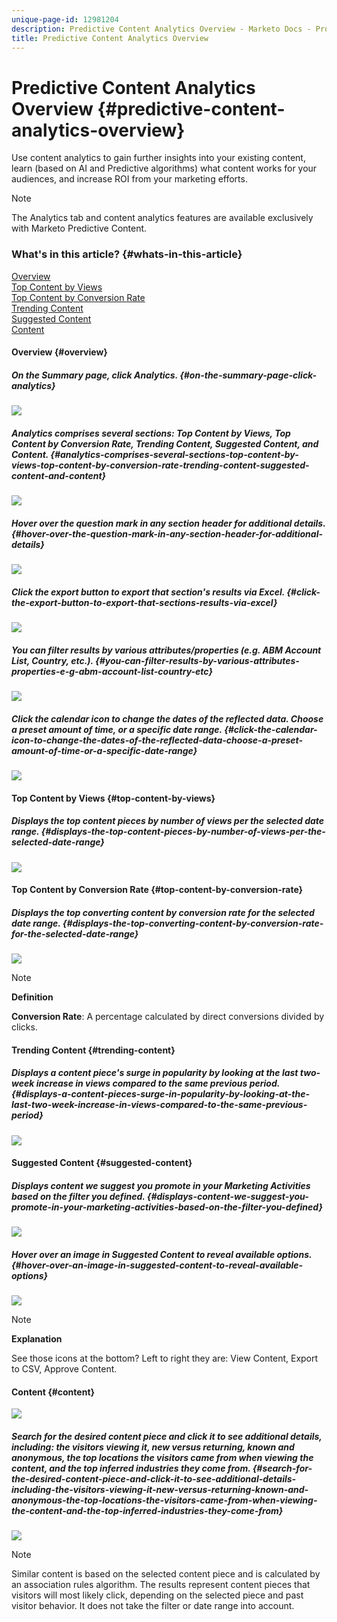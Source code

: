 ```yaml
---
unique-page-id: 12981204
description: Predictive Content Analytics Overview - Marketo Docs - Product Documentation
title: Predictive Content Analytics Overview
---
```


# Predictive Content Analytics Overview {#predictive-content-analytics-overview}

Use content analytics to gain further insights into your existing content, learn (based on AI and Predictive algorithms) what content works for your audiences, and increase ROI from your marketing efforts.

>[!NOTE]
>
>The Analytics tab and content analytics features are available exclusively with Marketo Predictive Content.

### What's in this article? {#whats-in-this-article}

[Overview](#overview)  
[Top Content by Views](#top-content-by-views)  
[Top Content by Conversion Rate](#top-content-by-conversion-rate)  
[Trending Content](#trending-content)  
[Suggested Content](#suggested-content)  
[Content](#content)

#### Overview {#overview}

##### On the Summary page, click Analytics. {#on-the-summary-page-click-analytics}

![](assets/one.png)

##### Analytics comprises several sections: Top Content by Views, Top Content by Conversion Rate, Trending Content, Suggested Content, and Content. {#analytics-comprises-several-sections-top-content-by-views-top-content-by-conversion-rate-trending-content-suggested-content-and-content}

![](assets/new-2.png)

##### Hover over the question mark in any section header for additional details. {#hover-over-the-question-mark-in-any-section-header-for-additional-details}

![](assets/new-3.png)

##### Click the export button to export that section's results via Excel. {#click-the-export-button-to-export-that-sections-results-via-excel}

![](assets/new-3point5.png)

##### You can filter results by various attributes/properties (e.g. ABM Account List, Country, etc.). {#you-can-filter-results-by-various-attributes-properties-e-g-abm-account-list-country-etc}

![](assets/pca.png)

##### Click the calendar icon to change the dates of the reflected data. Choose a preset amount of time, or a specific date range. {#click-the-calendar-icon-to-change-the-dates-of-the-reflected-data-choose-a-preset-amount-of-time-or-a-specific-date-range}

![](assets/dates.png)

#### Top Content by Views {#top-content-by-views}

##### Displays the top content pieces by number of views per the selected date range. {#displays-the-top-content-pieces-by-number-of-views-per-the-selected-date-range}

![](assets/new-6.png)

#### Top Content by Conversion Rate {#top-content-by-conversion-rate}

##### Displays the top converting content by conversion rate for the selected date range. {#displays-the-top-converting-content-by-conversion-rate-for-the-selected-date-range}

![](assets/new-7.png)

>[!NOTE]
>
>**Definition**
>
>**Conversion Rate**: A percentage calculated by direct conversions divided by clicks.

#### Trending Content {#trending-content}

##### Displays a content piece's surge in popularity by looking at the last two-week increase in views compared to the same previous period. {#displays-a-content-pieces-surge-in-popularity-by-looking-at-the-last-two-week-increase-in-views-compared-to-the-same-previous-period}

![](assets/new-8.png)

#### Suggested Content {#suggested-content}

##### Displays content we suggest you promote in your Marketing Activities based on the filter you defined. {#displays-content-we-suggest-you-promote-in-your-marketing-activities-based-on-the-filter-you-defined}

![](assets/image2017-10-3-10-3a18-3a35.png)

##### Hover over an image in Suggested Content to reveal available options.  {#hover-over-an-image-in-suggested-content-to-reveal-available-options}

![](assets/image2017-10-3-10-3a21-3a37.png)

>[!NOTE]
>
>**Explanation**
>
>See those icons at the bottom? Left to right they are: View Content, Export to CSV, Approve Content.

#### Content {#content}

![](assets/image2017-10-3-10-3a22-3a24.png)

##### Search for the desired content piece and click it to see additional details, including: the visitors viewing it, new versus returning, known and anonymous, the top locations the visitors came from when viewing the content, and the top inferred industries they come from. {#search-for-the-desired-content-piece-and-click-it-to-see-additional-details-including-the-visitors-viewing-it-new-versus-returning-known-and-anonymous-the-top-locations-the-visitors-came-from-when-viewing-the-content-and-the-top-inferred-industries-they-come-from}

![](assets/image2017-10-3-10-3a23-3a40.png)

>[!NOTE]
>
>Similar content is based on the selected content piece and is calculated by an association rules algorithm. The results represent content pieces that visitors will most likely click, depending on the selected piece and past visitor behavior. It does not take the filter or date range into account.


